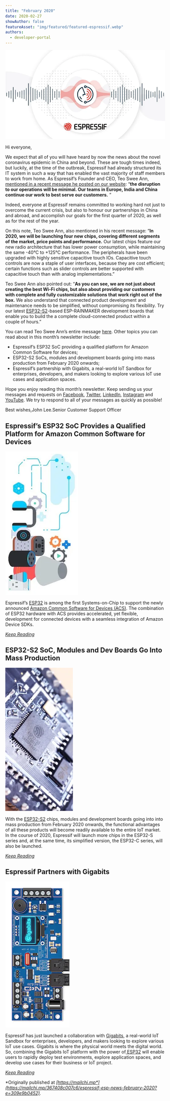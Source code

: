 ```yaml
---
title: "February 2020"
date: 2020-02-27
showAuthor: false
featureAsset: "img/featured/featured-espressif.webp"
authors:
  - developer-portal
---
```

![](img/february-1.webp)

Hi everyone,

We expect that all of you will have heard by now the news about the novel coronavirus epidemic in China and beyond. These are tough times indeed, but luckily, at the time of the outbreak, Espressif had already structured its IT system in such a way that has enabled the vast majority of staff members to work from home. As Espressif’s Founder and CEO, Teo Swee Ann, [mentioned in a recent message he posted on our website](https://www.espressif.com/en/news/Espressif_CEO_Letter_2020): “__the disruption to our operations will be minimal. Our teams in Europe, India and China continue our work to best serve our customers.__ ”

Indeed, everyone at Espressif remains committed to working hard not just to overcome the current crisis, but also to honour our partnerships in China and abroad, and accomplish our goals for the first quarter of 2020, as well as for the rest of the year.

On this note, Teo Swee Ann, also mentioned in his recent message: “__In 2020, we will be launching four new chips, covering different segments of the market, price points and performance.__  Our latest chips feature our new radio architecture that has lower power consumption, while maintaining the same -40°C to +125°C performance. The peripherals have been upgraded with highly sensitive capacitive touch IOs. Capacitive touch controls are now a staple of user interfaces, because they are cost efficient; certain functions such as slider controls are better supported with capacitive touch than with analog implementations.”

Teo Swee Ann also pointed out: “__As you can see, we are not just about creating the best Wi-Fi chips, but also about providing our customers with complete and fully customizable solutions that work right out of the box.__  We also understand that connected product development and maintenance needs to be simplified, without compromising its flexibility. Try our latest [ESP32-S2](https://www.espressif.com/sites/default/files/documentation/esp32-s2_datasheet_en.pdf)-based ESP-RAINMAKER development boards that enable you to build the a complete cloud-connected product within a couple of hours.”

You can read Teo Swee Ann’s entire message [here](https://www.espressif.com/en/news/Espressif_CEO_Letter_2020). Other topics you can read about in this month’s newsletter include:

- Espressif’s ESP32 SoC providing a qualified platform for Amazon Common Software for devices;
- ESP32-S2 SoCs, modules and development boards going into mass production from February 2020 onwards;
- Espressif’s partnership with Gigabits, a real-world IoT Sandbox for enterprises, developers, and makers looking to explore various IoT use cases and application spaces.

Hope you enjoy reading this month’s newsletter. Keep sending us your messages and requests on [Facebook](https://www.facebook.com/espressif/), [Twitter](https://twitter.com/EspressifSystem), [LinkedIn](https://www.linkedin.com/company/espressif-systems/), [Instagram](https://www.instagram.com/espressif_systems/) and [YouTube](https://www.youtube.com/channel/UCDBWNF7CJ2U5eLGT7o3rKog). We try to respond to all of your messages as quickly as possible!

Best wishes,John Lee.Senior Customer Support Officer

## Espressif’s ESP32 SoC Provides a Qualified Platform for Amazon Common Software for Devices

![](img/february-2.webp)

Espressif’s [ESP32](https://www.espressif.com/en/products/hardware/esp32/overview) is among the first Systems-on-Chip to support the newly announced [Amazon Common Software for Devices (ACS)](https://developer.amazon.com/acs-devices). The combination of ESP32 hardware with ACS provides accelerated, yet flexible, development for connected devices with a seamless integration of Amazon Device SDKs.

[*Keep Reading*](https://www.espressif.com/en/news/espressif-acs-announcement)

## ESP32-S2 SoC, Modules and Dev Boards Go Into Mass Production

![](img/february-3.webp)

With the [ESP32-S2](https://www.espressif.com/sites/default/files/documentation/esp32-s2_datasheet_en.pdf) chips, modules and development boards going into into mass production from February 2020 onwards, the functional advantages of all these products will become readily available to the entire IoT market. In the course of 2020, Espressif will launch more chips in the ESP32-S series and, at the same time, its simplified version, the ESP32-C series, will also be launched.

[*Keep Reading*](https://www.espressif.com/en/news/ESP32-S2-mass-production)

## Espressif Partners with Gigabits

![](img/february-4.webp)

Espressif has just launched a collaboration with [Gigabits](http://gigabits.io/), a real-world IoT Sandbox for enterprises, developers, and makers looking to explore various IoT use cases. Gigabits is where the physical world meets the digital world. So, combining the Gigabits IoT platform with the power of[ ESP32](https://www.espressif.com/en/products/hardware/esp32/overview) will enable users to rapidly deploy test environments, explore application spaces, and develop use cases for their business or IoT project.

[*Keep Reading*](https://www.espressif.com/en/news/espressif-gigabits)

*Originally published at *[*https://mailchi.mp*](https://mailchi.mp/367408c007c6/espressif-esp-news-february-2020?e=309e9b0452)*.*
